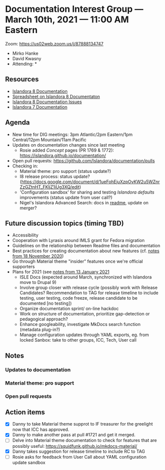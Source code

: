 # Documentation Interest Group — March 10th, 2021 — 11:00 AM Eastern

Zoom:  https://us02web.zoom.us/j/87888134747

* Mirko Hanke
* David Kwasny
* Attending: 
    *
  
## Resources
* [Islandora 8 Documentation](https://islandora.github.io/documentation/)
* [Spreadsheet on Islandora 8 Documentaton](https://docs.google.com/spreadsheets/d/1E-kRw9xE60CKK0qL1-phzeVKjEZu3qBKZ9d3LH1hDEE/edit?usp=sharing)
* [Islandora 8 Documentation Issues](https://github.com/Islandora/documentation/labels/documentation)
* [Islandora 7 Documentation](https://wiki.lyrasis.org/display/ISLANDORA/Start)

## Agenda
* New time for DIG meetings: 3pm Atlantic/2pm Eastern/1pm Central/12pm Mountain/11am Pacific
* Updates on documentation changes since last meeting
    * Rosie added _Concept_ pages (PR 1769 & 1772): https://islandora.github.io/documentation/
* Open pull requests: https://github.com/Islandora/documentation/pulls
* Checking in:
    * Material theme: pro support (status update?)
    * I8 release process: status update? (https://docs.google.com/document/d/1ueFohEjuXzpOvKW2u5WZnrZzGZtnHT_FKljZ1iUg3XQ/edit)
    * 'Configuration sandbox' for sharing and testing _Islandora defaults_ improvements (status update from user call?)
    * Nigel's Islandora Advanced Search: docs in [readme](https://github.com/nigelgbanks/islandora/tree/8.x-1.x-advanced-search/modules/islandora_advanced_search), update on merger?

## Future discussion topics (timing TBD)
* Accessibility
* Cooperation with Lyrasis around IMLS grant for Fedora migration
* Guidelines on the relationship between Readme files and documentation
* Best practices for creating documentation about new features (cf. [notes from 18 November 2020](../2020/18-11-20.md))
* Go through Material theme "insider" features once we're official supporters
* Plans for 2021 (see [notes from 13 January 2021](https://github.com/islandora-interest-groups/Islandora-Documentation-Interest-Group/blob/main/meetings/2021/01-13-21.md)
  * ISLE Docs (expected around March, synchronized with Islandora move to Drupal 9)
  * Involve group closer with release cycle (possibly work with Release Candidates? Recommendation to TAG for release timeline to include testing, user testing, code freeze, release candidate to be documented [no testing])
  * Organize documentation sprint/ on-line hackdoc
  * Work on structure of documentation, prioritize gap-detection or pedagogical approach?
  * Enhance googleability, investigate MkDocs search function (metadata plug-in?)
  * Manage configuration updates through YAML exports, eg. from locked Sanbox: take to other groups, ICC, Tech, User call

## Notes
### Updates to documentation

### Material theme: pro support 

### Open pull requests

## Action items
* [x] Danny to take Material theme supprot to IF treasurer for the greelight now that ICC has approved.
* [x] Danny to make another pass at pull #1721 and get it merged. 
* [ ] Delve into Material theme documentation to check for features that are possibly useful: https://squidfunk.github.io/mkdocs-material/ 
* [x] Danny takes suggestion for release timeline to include RC to TAG
* [ ] Rosie asks for feedback from User Call about YAML configuration update sandbox
